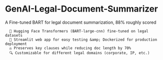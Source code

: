 # GenAI-Legal-Document-Summarizer
A Fine-tuned BART for legal document summarization,  88% roughly scored 

      🧠 Hugging Face Transformers (BART-large-cnn) fine-tuned on legal datasets  
      🚀 Streamlit web app for easy testing &amp; Dockerized for production deployment  
      ⚖️ Preserves key clauses while reducing doc length by 70%  
      🔍 Customizable for different legal domains (corporate, IP, etc.)
